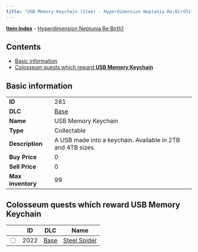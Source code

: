 ```yaml
---
title: "USB Memory Keychain (Item) - Hyperdimension Neptunia Re;Birth1"
---
```


[**Item Index**](/neptunia/rb1/item/index.html) - [Hyperdimension Neptunia Re;Birth1](/neptunia/rb1)

## Contents

- [Basic information](#basic-information)
- [Colosseum quests which reward **USB Memory Keychain**](#colosseum-quests-which-reward-usb-memory-keychain)

## Basic information

|   |   |
| -- | -- |
| **ID** | 281 |
| **DLC** | [Base](/neptunia/rb1/dlc/1-base.html) |
| **Name** | USB Memory Keychain |
| **Type** | Collectable |
| **Description** | A USB made into a keychain. Available in 2TB and 4TB sizes. |
| **Buy Price** | 0 |
| **Sell Price** | 0 |
| **Max inventory** | 99 |


## Colosseum quests which reward **USB Memory Keychain**

|    | ID | DLC | Name |
| -- | -- | --- | ---- |
| <input type="checkbox" id="rb1-colosseum-1-2022" class="trackbox" /> | 2022 | [Base](/neptunia/rb1/dlc/1-base.html) | [Steel Spider](/neptunia/rb1/colosseum/1-2022-steel-spider.html) |
